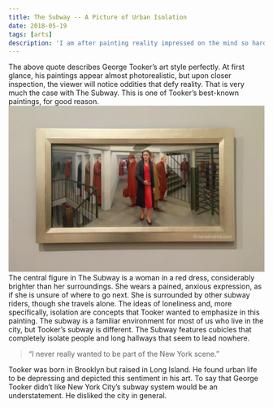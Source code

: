 ```yaml
---
title: The Subway -- A Picture of Urban Isolation
date: 2018-05-19
tags: [arts]
description: 'I am after painting reality impressed on the mind so hard that it returns as a dream, but I am not after painting dreams as such, or fantasy.'
---
```


The above quote describes George Tooker’s art style perfectly. At first glance, his paintings appear almost photorealistic, but upon closer inspection, the viewer will notice oddities that defy reality. That is very much the case with The Subway. This is one of Tooker’s best-known paintings, for good reason.
![](./subway.png)
The central figure in The Subway is a woman in a red dress, considerably brighter than her surroundings. She wears a pained, anxious expression, as if she is unsure of where to go next. She is surrounded by other subway riders, though she travels alone. The ideas of loneliness and, more specifically, isolation are concepts that Tooker wanted to emphasize in this painting. The subway is a familiar environment for most of us who live in the city, but Tooker’s subway is different. The Subway features cubicles that completely isolate people and long hallways that seem to lead nowhere.

>“I never really wanted to be part of the New York scene.”

Tooker was born in Brooklyn but raised in Long Island. He found urban life to be depressing and depicted this sentiment in his art. To say that George Tooker didn’t like New York City’s subway system would be an understatement. He disliked the city in general.